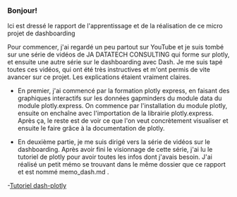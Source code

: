 ### Bonjour! 
Ici est dressé le rapport de l'apprentissage et de la réalisation de ce micro projet de dashboarding

Pour commencer, j'ai regardé un peu partout sur YouTube et je suis tombé sur une série de  vidéos de JA DATATECH CONSULTING qui forme sur plotly, et ensuite une autre série sur le dashboarding avec Dash. Je me suis tapé toutes ces vidéos, qui ont été très instructives et m'ont permis de vite avancer sur ce projet. Les explications étaient vraiment claires.

- En premier, j'ai commencé par la formation plotly express, en faisant des graphiques interactifs sur les données gapminders du module data du module plotly.express.
 On commence par l'installation du module plotly, ensuite on enchaîne avec l'importation de la librairie plotly.express. Après ça, le reste est de voir ce que l'on veut concrètement visualiser  et ensuite le faire grâce à la documentation  de plotly.


- En deuxième partie, je me suis dirigé vers la série de vidéos sur le dashboarding. Après avoir fini le visionnage de cette série, j'ai lu le tutoriel de plotly pour avoir toutes les infos dont j'avais besoin. J'ai réalisé un petit mémo se trouvant dans le même dossier que ce rapport et est nommé memo_dash.md .

-[Tutoriel dash-plotly](https://dash.plotly.com/tutorial) 
